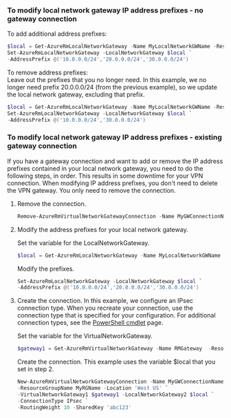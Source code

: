 ### <a name="noconnection"></a>To modify local network gateway IP address prefixes - no gateway connection

To add additional address prefixes:

```powershell
$local = Get-AzureRmLocalNetworkGateway -Name MyLocalNetworkGWName -ResourceGroupName MyRGName `
Set-AzureRmLocalNetworkGateway -LocalNetworkGateway $local `
-AddressPrefix @('10.0.0.0/24','20.0.0.0/24','30.0.0.0/24')
```

To remove address prefixes:<br>
Leave out the prefixes that you no longer need. In this example, we no longer need prefix 20.0.0.0/24 (from the previous example), so we update the local network gateway, excluding that prefix.

```powershell
$local = Get-AzureRmLocalNetworkGateway -Name MyLocalNetworkGWName -ResourceGroupName MyRGName `
Set-AzureRmLocalNetworkGateway -LocalNetworkGateway $local `
-AddressPrefix @('10.0.0.0/24','30.0.0.0/24')
```

### <a name="withconnection"></a>To modify local network gateway IP address prefixes - existing gateway connection

If you have a gateway connection and want to add or remove the IP address prefixes contained in your local network gateway, you need to do the following steps, in order. This results in some downtime for your VPN connection. When modifying IP address prefixes, you don't need to delete the VPN gateway. You only need to remove the connection.


1. Remove the connection.

   ```powershell
   Remove-AzureRmVirtualNetworkGatewayConnection -Name MyGWConnectionName -ResourceGroupName MyRGName
   ```
2. Modify the address prefixes for your local network gateway.
   
   Set the variable for the LocalNetworkGateway.

   ```powershell
   $local = Get-AzureRmLocalNetworkGateway -Name MyLocalNetworkGWName -ResourceGroupName MyRGName
   ```
   
   Modify the prefixes.
   
   ```powershell
   Set-AzureRmLocalNetworkGateway -LocalNetworkGateway $local `
   -AddressPrefix @('10.0.0.0/24','20.0.0.0/24','30.0.0.0/24')
   ```
3. Create the connection. In this example, we configure an IPsec connection type. When you recreate your connection, use the connection type that is specified for your configuration. For additional connection types, see the [PowerShell cmdlet](https://msdn.microsoft.com/library/mt603611.aspx) page.
   
   Set the variable for the VirtualNetworkGateway.

   ```powershell
   $gateway1 = Get-AzureRmVirtualNetworkGateway -Name RMGateway  -ResourceGroupName MyRGName
   ```
   
   Create the connection. This example uses the variable $local that you set in step 2.

   ```powershell
   New-AzureRmVirtualNetworkGatewayConnection -Name MyGWConnectionName `
   -ResourceGroupName MyRGName -Location 'West US' `
   -VirtualNetworkGateway1 $gateway1 -LocalNetworkGateway2 $local `
   -ConnectionType IPsec `
   -RoutingWeight 10 -SharedKey 'abc123'
   ```